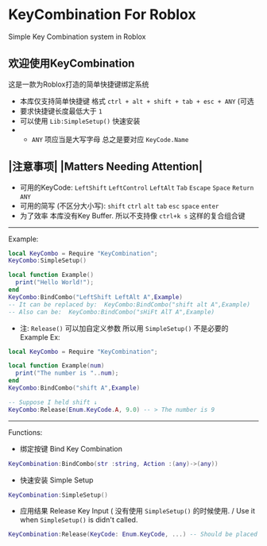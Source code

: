 # KeyCombination For Roblox
Simple Key Combination system in Roblox

## 欢迎使用KeyCombination
这是一款为Roblox打造的简单快捷键绑定系统
* 本库仅支持简单快捷键 格式 `ctrl + alt + shift + tab + esc + ANY` (可选
* 要求快捷键长度最低大于 `1`
* 可以使用 `Lib:SimpleSetup()` 快速安装
* * `ANY` 项应当是大写字母 总之是要对应 `KeyCode.Name`

## |注意事项|   |Matters Needing Attention|
* 可用的KeyCode: `LeftShift` `LeftControl` `LeftAlt` `Tab` `Escape` `Space` `Return` `ANY`   
* 可用的简写 (不区分大小写): `shift` `ctrl` `alt` `tab` `esc` `space` `enter`   
* 为了效率 本库没有Key Buffer. 所以不支持像 `ctrl+k s` 这样的复合组合键
--------------------------------------------------------
Example:
``` Lua
local KeyCombo = Require "KeyCombination";
KeyCombo:SimpleSetup()

local function Example()
  print("Hello World!");
end
KeyCombo:BindCombo("LeftShift LeftAlt A",Example)
-- It can be replaced by:  KeyCombo:BindCombo("shift alt A",Example)
-- Also can be:  KeyCombo:BindCombo("sHiFt AlT A",Example)

```
* 注: `Release()` 可以加自定义参数 所以用 `SimpleSetup()` 不是必要的   
Example Ex:
``` Lua
local KeyCombo = Require "KeyCombination";

local function Example(num)
  print("The number is "..num);
end
KeyCombo:BindCombo("shift A",Example)

-- Suppose I held shift ↓
KeyCombo:Release(Enum.KeyCode.A, 9.0) -- > The number is 9
```
--------------------------------------------------------
Functions:
* 绑定按键 Bind Key Combination
``` Lua
KeyCombination:BindCombo(str :string, Action :(any)->(any))
```
* 快速安装 Simple Setup
``` Lua
KeyCombination:SimpleSetup()
```
* 应用结果 Release Key Input  ( 没有使用 `SimpleSetup()` 的时候使用. / Use it when `SimpleSetup()` is didn't called.
``` Lua
KeyCombination:Release(KeyCode: Enum.KeyCode, ...) -- Should be placed under input event
```
